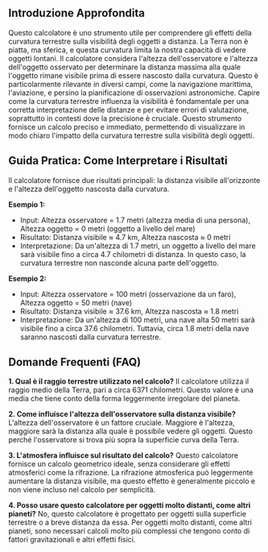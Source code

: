 ## Introduzione Approfondita

Questo calcolatore è uno strumento utile per comprendere gli effetti della curvatura terrestre sulla visibilità degli oggetti a distanza.  La Terra non è piatta, ma sferica, e questa curvatura limita la nostra capacità di vedere oggetti lontani.  Il calcolatore considera l'altezza dell'osservatore e l'altezza dell'oggetto osservato per determinare la distanza massima alla quale l'oggetto rimane visibile prima di essere nascosto dalla curvatura.  Questo è particolarmente rilevante in diversi campi, come la navigazione marittima, l'aviazione, e persino la pianificazione di osservazioni astronomiche.  Capire come la curvatura terrestre influenza la visibilità è fondamentale per una corretta interpretazione delle distanze e per evitare errori di valutazione, soprattutto in contesti dove la precisione è cruciale.  Questo strumento fornisce un calcolo preciso e immediato, permettendo di visualizzare in modo chiaro l'impatto della curvatura terrestre sulla visibilità degli oggetti.

## Guida Pratica: Come Interpretare i Risultati

Il calcolatore fornisce due risultati principali: la distanza visibile all'orizzonte e l'altezza dell'oggetto nascosta dalla curvatura.

**Esempio 1:**
- Input: Altezza osservatore = 1.7 metri (altezza media di una persona), Altezza oggetto = 0 metri (oggetto a livello del mare)
- Risultato: Distanza visibile ≈ 4.7 km, Altezza nascosta ≈ 0 metri
- Interpretazione: Da un'altezza di 1.7 metri, un oggetto a livello del mare sarà visibile fino a circa 4.7 chilometri di distanza.  In questo caso, la curvatura terrestre non nasconde alcuna parte dell'oggetto.

**Esempio 2:**
- Input: Altezza osservatore = 100 metri (osservazione da un faro), Altezza oggetto = 50 metri (nave)
- Risultato: Distanza visibile ≈ 37.6 km, Altezza nascosta ≈ 1.8 metri
- Interpretazione: Da un'altezza di 100 metri, una nave alta 50 metri sarà visibile fino a circa 37.6 chilometri.  Tuttavia, circa 1.8 metri della nave saranno nascosti dalla curvatura terrestre.

## Domande Frequenti (FAQ)

**1. Qual è il raggio terrestre utilizzato nel calcolo?**
Il calcolatore utilizza il raggio medio della Terra, pari a circa 6371 chilometri.  Questo valore è una media che tiene conto della forma leggermente irregolare del pianeta.

**2. Come influisce l'altezza dell'osservatore sulla distanza visibile?**
L'altezza dell'osservatore è un fattore cruciale.  Maggiore è l'altezza, maggiore sarà la distanza alla quale è possibile vedere gli oggetti.  Questo perché l'osservatore si trova più sopra la superficie curva della Terra.

**3.  L'atmosfera influisce sul risultato del calcolo?**
Questo calcolatore fornisce un calcolo geometrico ideale, senza considerare gli effetti atmosferici come la rifrazione.  La rifrazione atmosferica può leggermente aumentare la distanza visibile, ma questo effetto è generalmente piccolo e non viene incluso nel calcolo per semplicità.

**4.  Posso usare questo calcolatore per oggetti molto distanti, come altri pianeti?**
No, questo calcolatore è progettato per oggetti sulla superficie terrestre o a breve distanza da essa.  Per oggetti molto distanti, come altri pianeti, sono necessari calcoli molto più complessi che tengono conto di fattori gravitazionali e altri effetti fisici.